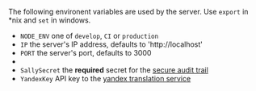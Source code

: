 The following environent variables are used by the server.  Use `export` in *nix and `set` in windows.

- `NODE_ENV` one of `develop`, `CI` or `production`
- `IP` the server's IP address, defaults to 'http://localhost'
- `PORT` the server's port, defaults to 3000
-
- `SallySecret` the **required** secret for the [secure audit trail](https://github.com/richardschneider/sally)
- `YandexKey` API key to the [yandex translation service](https://tech.yandex.com/translate/)